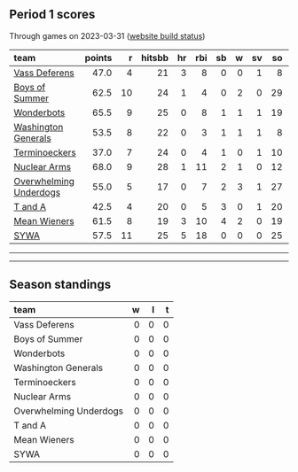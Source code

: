 

## Period 1 scores

Through games on 2023-03-31 ([website build status](https://github.com/brian-bot/pl-site/actions))


|team                   | points|  r| hitsbb| hr| rbi| sb|  w| sv| so|   era|  whip|
|:----------------------|------:|--:|------:|--:|---:|--:|--:|--:|--:|-----:|-----:|
|[Vass Deferens](./vassdeferens)|   47.0|  4|     21|  3|   8|  0|  0|  1|  8| 3.140| 1.116|
|[Boys of Summer](./boysofsummer)|   62.5| 10|     24|  1|   4|  0|  2|  0| 29| 3.522| 0.870|
|[Wonderbots](./wonderbots)|   65.5|  9|     25|  0|   8|  1|  1|  1| 19| 2.647| 0.941|
|[Washington Generals](./washingtongenerals)|   53.5|  8|     22|  0|   3|  1|  1|  1|  8| 2.571| 0.714|
|[Terminoeckers](./terminoeckers)|   37.0|  7|     24|  0|   4|  1|  0|  1| 10| 7.941| 2.294|
|[Nuclear Arms](./nucleararms)|   68.0|  9|     28|  1|  11|  2|  1|  0| 12| 2.250| 1.250|
|[Overwhelming Underdogs](./overwhelmingunderdogs)|   55.0|  5|     17|  0|   7|  2|  3|  1| 27| 3.712| 1.312|
|[T and A](./tanda)     |   42.5|  4|     20|  0|   5|  3|  0|  1| 20| 5.684| 1.895|
|[Mean Wieners](./meanwieners)|   61.5|  8|     19|  3|  10|  4|  2|  0| 19| 3.857| 1.029|
|[SYWA](./sywa)         |   57.5| 11|     25|  5|  18|  0|  0|  0| 25| 8.526| 1.737|

* * *
* * *

## Season standings


|team                   |  w|  l|  t|
|:----------------------|--:|--:|--:|
|Vass Deferens          |  0|  0|  0|
|Boys of Summer         |  0|  0|  0|
|Wonderbots             |  0|  0|  0|
|Washington Generals    |  0|  0|  0|
|Terminoeckers          |  0|  0|  0|
|Nuclear Arms           |  0|  0|  0|
|Overwhelming Underdogs |  0|  0|  0|
|T and A                |  0|  0|  0|
|Mean Wieners           |  0|  0|  0|
|SYWA                   |  0|  0|  0|


